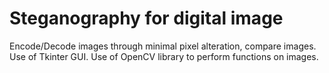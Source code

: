 # Steganography for digital image
Encode/Decode images through minimal pixel alteration, compare images.
Use of Tkinter GUI.
Use of OpenCV library to perform functions on images.
